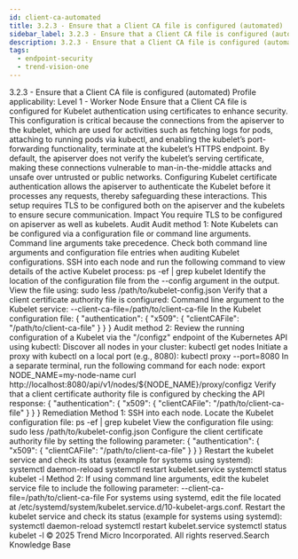 ```yaml
---
id: client-ca-automated
title: 3.2.3 - Ensure that a Client CA file is configured (automated)
sidebar_label: 3.2.3 - Ensure that a Client CA file is configured (automated)
description: 3.2.3 - Ensure that a Client CA file is configured (automated)
tags:
  - endpoint-security
  - trend-vision-one
---
```


 3.2.3 - Ensure that a Client CA file is configured (automated) Profile applicability: Level 1 - Worker Node Ensure that a Client CA file is configured for Kubelet authentication using certificates to enhance security. This configuration is critical because the connections from the apiserver to the kubelet, which are used for activities such as fetching logs for pods, attaching to running pods via kubectl, and enabling the kubelet’s port-forwarding functionality, terminate at the kubelet’s HTTPS endpoint. By default, the apiserver does not verify the kubelet’s serving certificate, making these connections vulnerable to man-in-the-middle attacks and unsafe over untrusted or public networks. Configuring Kubelet certificate authentication allows the apiserver to authenticate the Kubelet before it processes any requests, thereby safeguarding these interactions. This setup requires TLS to be configured both on the apiserver and the kubelets to ensure secure communication. Impact You require TLS to be configured on apiserver as well as kubelets. Audit Audit method 1: Note Kubelets can be configured via a configuration file or command line arguments. Command line arguments take precedence. Check both command line arguments and configuration file entries when auditing Kubelet configurations. SSH into each node and run the following command to view details of the active Kubelet process: ps -ef | grep kubelet Identify the location of the configuration file from the --config argument in the output. View the file using: sudo less /path/to/kubelet-config.json Verify that a client certificate authority file is configured: Command line argument to the Kubelet service: --client-ca-file=/path/to/client-ca-file In the Kubelet configuration file: { "authentication": { "x509": { "clientCAFile": "/path/to/client-ca-file" } } } Audit method 2: Review the running configuration of a Kubelet via the "/configz" endpoint of the Kubernetes API using kubectl: Discover all nodes in your cluster: kubectl get nodes Initiate a proxy with kubectl on a local port (e.g., 8080): kubectl proxy --port=8080 In a separate terminal, run the following command for each node: export NODE_NAME=my-node-name curl http://localhost:8080/api/v1/nodes/${NODE_NAME}/proxy/configz Verify that a client certificate authority file is configured by checking the API response: { "authentication": { "x509": { "clientCAFile": "/path/to/client-ca-file" } } } Remediation Method 1: SSH into each node. Locate the Kubelet configuration file: ps -ef | grep kubelet View the configuration file using: sudo less /path/to/kubelet-config.json Configure the client certificate authority file by setting the following parameter: { "authentication": { "x509": { "clientCAFile": "/path/to/client-ca-file" } } } Restart the kubelet service and check its status (example for systems using systemd): systemctl daemon-reload systemctl restart kubelet.service systemctl status kubelet -l Method 2: If using command line arguments, edit the kubelet service file to include the following parameter: --client-ca-file=/path/to/client-ca-file For systems using systemd, edit the file located at /etc/systemd/system/kubelet.service.d/10-kubelet-args.conf. Restart the kubelet service and check its status (example for systems using systemd): systemctl daemon-reload systemctl restart kubelet.service systemctl status kubelet -l © 2025 Trend Micro Incorporated. All rights reserved.Search Knowledge Base